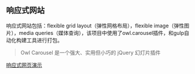 ## 响应式网站

响应式网站包括：flexible grid layout（弹性网格布局），flexible image（弹性图片），media queries（媒体查询），该项目中使用了owl.carousel插件，和gulp自动化构建工具进行打包。
> Owl Carousel 是一个强大、实用但小巧的 jQuery 幻灯片插件

[响应式网页演示](https://harrietjia.github.io/ResponseWork/)

